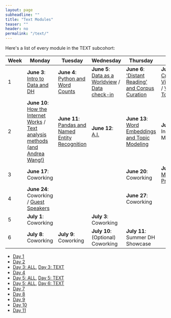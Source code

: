 ```yaml
---
layout: page
subheadline: ""
title: "Text Modules"
teaser: ""
header: no
permalink: "/text/"
---
```

Here's a list of every module in the TEXT subcohort:


| Week | Monday   | Tuesday | Wednesday | Thursday | Friday  |
|-------|----------|--------|------------|---------|-------------|
| 1 | **June 3**: [Intro to Data and DH](https://kam535.github.io/summer-dh-2025/modules/day1) | **June 4**: [Python and Word Counts](https://kam535.github.io/summer-dh-2025/text/day2/) | **June 5**: [Data as a Worldview](https://kam535.github.io/summer-dh-2025/modules/day3) / [Data check-in](https://kam535.github.io/summer-dh-2025/text/day3) | **June 6**: ['Distant Reading' and Corpus Curation](https://kam535.github.io/summer-dh-2025/text/day4) | **June 7**: [Critcal Data Visualization](https://kam535.github.io/summer-dh-2025/modules/day5) / [Voyant Tools](https://kam535.github.io/summer-dh-2025/text/day5)                                   |
| 2 | **June 10**: [How the Internet Works](https://kam535.github.io/summer-dh-2025/modules/day6) / [Text analysis methods (and Andrea Wang!)](https://kam535.github.io/summer-dh-2025/text/day6) | **June 11**: [Pandas and Named Entity Recognition](https://kam535.github.io/summer-dh-2025/text/day7) | **June 12**: [A.I.](https://kam535.github.io/summer-dh-2025/modules/day8) | **June 13**: [Word Embeddings and Topic Modeling](https://kam535.github.io/summer-dh-2025/text/day9/) | **June 14**: Individual Meetings                                            |
| 3 | **June 17**: Coworking|  | | **June 20**: Coworking | **June 21**: [Midterm Presentations](https://kam535.github.io/summer-dh-2025/modules/day10)                                           |
| 4 | **June 24**: Coworking / [Guest Speakers](https://kam535.github.io/summer-dh-2025/text/day11) |  |  | **June 27**: Coworking |                                         |
| 5 | **July 1**: Coworking |  | **July 3**: Coworking | |                                         |
| 6 | **July 8**: Coworking | **July 9**: Coworking | **July 10**: (Optional) Coworking | **July 11**: Summer DH Showcase |      

- [Day 1](https://kam535.github.io/summer-dh-2025/modules/day1)
- [Day 2](https://kam535.github.io/summer-dh-2025/text/day2)
- [Day 3: ALL](https://kam535.github.io/summer-dh-2025/modules/day3), [Day 3: TEXT](https://kam535.github.io/summer-dh-2025/text/day3)
- [Day 4](https://kam535.github.io/summer-dh-2025/text/day5)
- [Day 5: ALL](https://kam535.github.io/summer-dh-2025/modules/day5), [Day 5: TEXT](https://kam535.github.io/summer-dh-2025/text/day5)
- [Day 5: ALL](https://kam535.github.io/summer-dh-2025/modules/day6), [Day 6: TEXT](https://kam535.github.io/summer-dh-2025/text/day6)
- [Day 7](https://kam535.github.io/summer-dh-2025/modules/day7)
- [Day 8](https://kam535.github.io/summer-dh-2025/modules/day8)
- [Day 9](https://kam535.github.io/summer-dh-2025/text/day9)
- [Day 10](https://kam535.github.io/summer-dh-2025/modules/day10)
- [Day 11](https://kam535.github.io/summer-dh-2025/text/day11)
